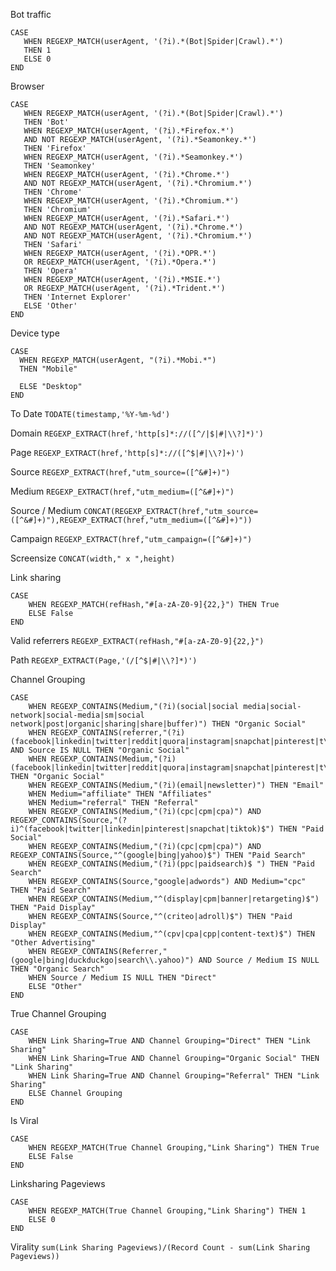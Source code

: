 
Bot traffic
```
CASE 
   WHEN REGEXP_MATCH(userAgent, '(?i).*(Bot|Spider|Crawl).*') 
   THEN 1
   ELSE 0
END
```

Browser
```
CASE 
   WHEN REGEXP_MATCH(userAgent, '(?i).*(Bot|Spider|Crawl).*') 
   THEN 'Bot' 
   WHEN REGEXP_MATCH(userAgent, '(?i).*Firefox.*') 
   AND NOT REGEXP_MATCH(userAgent, '(?i).*Seamonkey.*') 
   THEN 'Firefox' 
   WHEN REGEXP_MATCH(userAgent, '(?i).*Seamonkey.*')  
   THEN 'Seamonkey' 
   WHEN REGEXP_MATCH(userAgent, '(?i).*Chrome.*')
   AND NOT REGEXP_MATCH(userAgent, '(?i).*Chromium.*')
   THEN 'Chrome' 
   WHEN REGEXP_MATCH(userAgent, '(?i).*Chromium.*')  
   THEN 'Chromium' 
   WHEN REGEXP_MATCH(userAgent, '(?i).*Safari.*')
   AND NOT REGEXP_MATCH(userAgent, '(?i).*Chrome.*')
   AND NOT REGEXP_MATCH(userAgent, '(?i).*Chromium.*')
   THEN 'Safari' 
   WHEN REGEXP_MATCH(userAgent, '(?i).*OPR.*')  
   OR REGEXP_MATCH(userAgent, '(?i).*Opera.*')
   THEN 'Opera'
   WHEN REGEXP_MATCH(userAgent, '(?i).*MSIE.*') 
   OR REGEXP_MATCH(userAgent, '(?i).*Trident.*')
   THEN 'Internet Explorer' 
   ELSE 'Other' 
END
```

Device type
```
CASE
  WHEN REGEXP_MATCH(userAgent, "(?i).*Mobi.*")
  THEN "Mobile"
  
  ELSE "Desktop"
END
```

To Date
`TODATE(timestamp,'%Y-%m-%d')`

Domain
`REGEXP_EXTRACT(href,'http[s]*://([^/|$|#|\\?]*)')`

Page
`REGEXP_EXTRACT(href,'http[s]*://([^$|#|\\?]+)')`

Source
`REGEXP_EXTRACT(href,"utm_source=([^&#]+)")`

Medium
`REGEXP_EXTRACT(href,"utm_medium=([^&#]+)")`

Source / Medium
`CONCAT(REGEXP_EXTRACT(href,"utm_source=([^&#]+)"),REGEXP_EXTRACT(href,"utm_medium=([^&#]+)"))`

Campaign
`REGEXP_EXTRACT(href,"utm_campaign=([^&#]+)")`

Screensize
`CONCAT(width," x ",height)`


Link sharing
```
CASE 
	WHEN REGEXP_MATCH(refHash,"#[a-zA-Z0-9]{22,}") THEN True
    ELSE False
END
```

Valid referrers
`REGEXP_EXTRACT(refHash,"#[a-zA-Z0-9]{22,}")`

Path
`REGEXP_EXTRACT(Page,'(/[^$|#|\\?]*)')`

Channel Grouping
```
CASE
	WHEN REGEXP_CONTAINS(Medium,"(?i)(social|social media|social-network|social-media|sm|social network|post|organic|sharing|share|buffer)") THEN "Organic Social"
    WHEN REGEXP_CONTAINS(referrer,"(?i)(facebook|linkedin|twitter|reddit|quora|instagram|snapchat|pinterest|t\\.co|hackernews)") AND Source IS NULL THEN "Organic Social"
    WHEN REGEXP_CONTAINS(Medium,"(?i)(facebook|linkedin|twitter|reddit|quora|instagram|snapchat|pinterest|t\\.co|hackernews|post)") THEN "Organic Social"
    WHEN REGEXP_CONTAINS(Medium,"(?i)(email|newsletter)") THEN "Email"
    WHEN Medium="affiliate" THEN "Affiliates"
    WHEN Medium="referral" THEN "Referral"
    WHEN REGEXP_CONTAINS(Medium,"(?i)(cpc|cpm|cpa)") AND REGEXP_CONTAINS(Source,"(?i)^(facebook|twitter|linkedin|pinterest|snapchat|tiktok)$") THEN "Paid Social"
    WHEN REGEXP_CONTAINS(Medium,"(?i)(cpc|cpm|cpa)") AND REGEXP_CONTAINS(Source,"^(google|bing|yahoo)$") THEN "Paid Search"
    WHEN REGEXP_CONTAINS(Medium,"(?i)(ppc|paidsearch)$ ") THEN "Paid Search"
    WHEN REGEXP_CONTAINS(Source,"google|adwords") AND Medium="cpc" THEN "Paid Search"
    WHEN REGEXP_CONTAINS(Medium,"^(display|cpm|banner|retargeting)$") THEN "Paid Display"
    WHEN REGEXP_CONTAINS(Source,"^(criteo|adroll)$") THEN "Paid Display"
    WHEN REGEXP_CONTAINS(Medium,"^(cpv|cpa|cpp|content-text)$") THEN "Other Advertising"
    WHEN REGEXP_CONTAINS(Referrer,"(google|bing|duckduckgo|search\\.yahoo)") AND Source / Medium IS NULL THEN "Organic Search"
    WHEN Source / Medium IS NULL THEN "Direct"
    ELSE "Other"
END
```

True Channel Grouping
```
CASE
	WHEN Link Sharing=True AND Channel Grouping="Direct" THEN "Link Sharing"
    WHEN Link Sharing=True AND Channel Grouping="Organic Social" THEN "Link Sharing"
    WHEN Link Sharing=True AND Channel Grouping="Referral" THEN "Link Sharing"
    ELSE Channel Grouping
END
```

Is Viral
```
CASE
    WHEN REGEXP_MATCH(True Channel Grouping,"Link Sharing") THEN True
    ELSE False
END
```

Linksharing Pageviews
```
CASE 
    WHEN REGEXP_MATCH(True Channel Grouping,"Link Sharing") THEN 1
    ELSE 0
END
```



Virality
`sum(Link Sharing Pageviews)/(Record Count - sum(Link Sharing Pageviews))`
